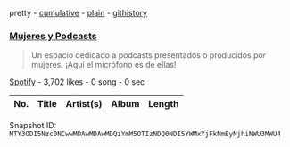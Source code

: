 pretty - [cumulative](/playlists/cumulative/37i9dQZF1DWZR9Vx5PRMgH.md) - [plain](/playlists/plain/37i9dQZF1DWZR9Vx5PRMgH) - [githistory](https://github.githistory.xyz/mackorone/spotify-playlist-archive/blob/main/playlists/plain/37i9dQZF1DWZR9Vx5PRMgH)

### [Mujeres y Podcasts](https://open.spotify.com/playlist/37i9dQZF1DWZR9Vx5PRMgH)

> Un espacio dedicado a podcasts presentados o producidos por mujeres\. ¡Aquí el micrófono es de ellas!

[Spotify](https://open.spotify.com/user/spotify) - 3,702 likes - 0 song - 0 sec

| No. | Title | Artist(s) | Album | Length |
|---|---|---|---|---|

Snapshot ID: `MTY3ODI5Nzc0NCwwMDAwMDAwMDQzYmM5OTIzNDQ0NDI5YWMxYjFkNmEyNjhiNWU3MWU4`
